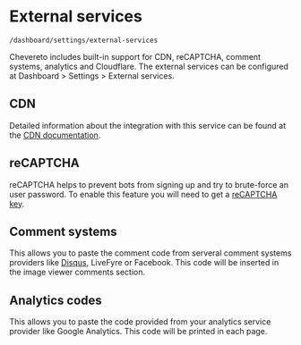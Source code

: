 # External services

`/dashboard/settings/external-services`

Chevereto includes built-in support for CDN, reCAPTCHA, comment systems, analytics and Cloudflare. The external services can be configured at Dashboard > Settings > External services.

## CDN

Detailed information about the integration with this service can be found at the [CDN documentation](./../extend/CDN.md).

## reCAPTCHA

reCAPTCHA helps to prevent bots from signing up and try to brute-force an user password. To enable this feature you will need to get a [reCAPTCHA key](https://www.google.com/recaptcha/intro/).

## Comment systems

This allows you to paste the comment code from serveral comment systems providers like [Disqus](https://disqus.com), LiveFyre or Facebook. This code will be inserted in the image viewer comments section.

## Analytics codes

This allows you to paste the code provided from your analytics service provider like Google Analytics. This code will be printed in each page.

